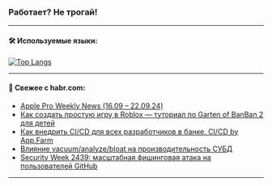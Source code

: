 ### Работает? Не трогай!

---
<!--
#### 🛠️ Technical stack:

![Java](https://img.shields.io/badge/Java-informational?logo=Oracle&style=flat&logoColor=white&color=FF4500)
![Kotlin](https://img.shields.io/badge/Kotlin-informational?logo=Kotlin&style=flat&logoColor=white&color=774D97)
![TS](https://img.shields.io/badge/TypeScript-informational?logo=typeScript&style=flat&logoColor=black&color=017acc)
![Python](https://img.shields.io/badge/Python-informational?logo=Python&style=flat&logoColor=black&color=ffdd54) <br>
![Spring](https://img.shields.io/badge/Spring-informational?logo=Spring&style=flat&logoColor=white&color=6DB33F) 
![SpringBoot](https://img.shields.io/badge/SpringBoot-informational?logo=SpringBoot&style=flat&logoColor=white&color=6DB33F)
![Nest](https://img.shields.io/badge/NestJS-informational?logo=NestJS&style=flat&logoColor=white&color=E0234E) 
![NodeJS](https://img.shields.io/badge/NodeJS-informational?logo=node.js&style=flat&logoColor=white&color=70A760)<br>
![PostgreSQL](https://img.shields.io/badge/PostgreSQL-informational?logo=PostgreSQL&style=flat&logoColor=white&color=DAA520)
![MongoDB](https://img.shields.io/badge/MongoDB-informational?logo=MongoDB&style=flat&logoColor=white&color=870000)
![Apache](https://img.shields.io/badge/Apache-informational?logo=apache&style=flat&logoColor=white&color=f74e28)

___ 
-->

#### 🛠️ Используемые языки:

[![Top Langs](https://github-readme-stats-u2qms2cxw-advtsettinggmailcoms-projects.vercel.app/api/top-langs/?username=zloylis&langs_count=10&hide_title=true&title_color=e6edf3&size_weight=0.5&count_weight=0.5&layout=compact&hide_progress=true&hide_border=true&theme=dracula)](https://github.com/zloylis)

<!---


####  :octocat:&nbsp;&nbsp; Статистика:

![GitHub stats](https://github-readme-stats-u2qms2cxw-advtsettinggmailcoms-projects.vercel.app/api?username=zloylis&show_icons=true&hide_border=true&theme=dracula&title_color=e6edf3&include_all_commits=true&count_private=true&hide_rank=false&hide_title=true&rank_icon=github)
-->
---

#### 💬 Свежее с habr.com:

<!-- BLOG-POST-LIST:START -->
- [Apple Pro Weekly News &lpar;16.09 – 22.09.24&rpar;](https://habr.com/ru/articles/845518/?utm_source=habrahabr&utm_medium=rss&utm_campaign=845518)
- [Как создать простую игру в Roblox — туториал по Garten of BanBan 2 для детей](https://habr.com/ru/companies/pixel_study/articles/845516/?utm_source=habrahabr&utm_medium=rss&utm_campaign=845516)
- [Как внедрить CI/CD для всех разработчиков в банке. CI/CD by App.Farm](https://habr.com/ru/companies/rshb/articles/845430/?utm_source=habrahabr&utm_medium=rss&utm_campaign=845430)
- [Влияние vacuum/analyze/bloat на производительность СУБД](https://habr.com/ru/articles/845454/?utm_source=habrahabr&utm_medium=rss&utm_campaign=845454)
- [Security Week 2439: масштабная фишинговая атака на пользователей GitHub](https://habr.com/ru/companies/kaspersky/articles/845426/?utm_source=habrahabr&utm_medium=rss&utm_campaign=845426)
<!-- BLOG-POST-LIST:END -->

---
